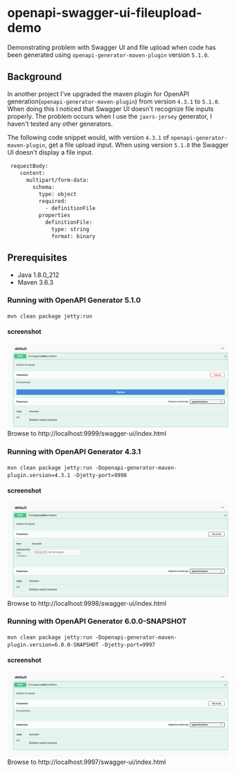 # openapi-swagger-ui-fileupload-demo

Demonstrating problem with Swagger UI and file upload when code has been generated using `openapi-generator-maven-plugin` version `5.1.0`.

## Background
In another project I've upgraded the maven plugin for OpenAPI generation(`openapi-generator-maven-plugin`) from version `4.3.1` to `5.1.0`.
When doing this I noticed that Swagger UI doesn't recognize file inputs properly.
The problem occurs when I use the `jaxrs-jersey` generator, I haven't tested any other generators.


The following code snippet would, with version `4.3.1` of `openapi-generator-maven-plugin`, get a file upload input. When using version `5.1.0` the Swagger UI doesn't
display a file input.

```
 requestBody:
    content:
      multipart/form-data:
        schema:
          type: object
          required:
            - definitionFile
          properties
            definitionFile:
              type: string
              format: binary
```
## Prerequisites
* Java 1.8.0_212
* Maven 3.6.3

### Running with OpenAPI Generator 5.1.0
`mvn clean package jetty:run`
#### screenshot
![5.1.0 Screenshot](doc/img/5.1.0_screenshot.png?raw=true "5.1.0 Screenshot")
Browse to http://localhost:9999/swagger-ui/index.html

### Running with OpenAPI Generator 4.3.1
`mvn clean package jetty:run -Dopenapi-generator-maven-plugin.version=4.3.1 -Djetty-port=9998`

#### screenshot
![4.3.1 Screenshot](doc/img/4.3.1_screenshot.png?raw=true "4.3.1 Screenshot")
Browse to http://localhost:9998/swagger-ui/index.html

### Running with OpenAPI Generator 6.0.0-SNAPSHOT
`mvn clean package jetty:run -Dopenapi-generator-maven-plugin.version=6.0.0-SNAPSHOT -Djetty-port=9997`
#### screenshot

![6.0.0-SNAPSHOT_screenshot](doc/img/6.0.0-SNAPSHOT_screenshot.png?raw=true "6.0.0-SNAPSHOT Screenshot")
Browse to http://localhost:9997/swagger-ui/index.html

